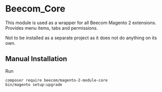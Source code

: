 # Beecom_Core

This module is used as a wrapper for all Beecom Magento 2 extensions. Provides
menu items, tabs and permissions.

Not to be installed as a separate project as it does not do anything on
its own.

## Manual Installation

Run
```
composer require beecom/magento-2-module-core
bin/magento setup:upgrade
```
